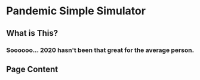 # Pandemic Simple Simulator

## What is This?

### Soooooo... 2020 hasn't been that great for the average person. 

## Page Content


